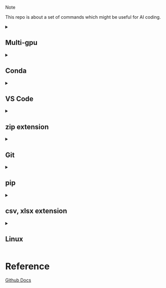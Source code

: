> [!NOTE]
> This repo is about a set of commands which might be useful for AI coding.

<details>
<summary><h2><strong>Multi-gpu</strong></h2></summary>

1. <strong>Check current storage capacity</strong>
```
df -h
```
2. <strong>print current working directory</strong>
```
pwd
```
3. <strong>Check your CUDA version</strong>
```
nvcc -V
```
4. <strong>Output current directory's capacity</strong>
```
du -sh .
```
5. <strong>Check all running processes' id and command</strong>
```
nvidia-smi | grep python | awk '{print $5}' | xargs -I{} ps -p {} -o pid,cmd
```
6. <strong>Print list of currently running prcoesses on background</strong>
```
jobs
```
7. <strong>Monitor resource usage and running processs</strong>
```
top
```
8. <strong>Similar to top, but better in terms of visualization</strong>
```
htop
```
</details>

<details>
<summary><h2><strong>Conda</strong></h2></summary>
<strong>1. Install pytorch library with cuda</strong>

You might as well check whether cuda version is aligned with pytorch one.
```
conda install pytorch=='your version' torchvision=='version' torchaudio=='version' pytorch-cuda='cuda-version' -c pytorch -c nvidia
```
<strong>2. Check whether to be ready for running GPU or installed cuda on your OS </strong>
```
cuda_is_available() module in pytorch
```
<strong>3. List of conda virtual environments</strong>
```
conda env list
```
<strong>4. Create conda virtual environment python version is specified</strong>
```
conda create -n (env name) python='version'
```
<strong>5. Remove your conda virtual environment</strong>
```
conda env remove --name (env name) --all
```
<strong>6. Activate/Deactivate conda virtual environment</strong>
```
conda activate/deactivate
```
</details>

<details>
<summary><h2><strong>VS Code</strong></h2></summary>
**1. Cwd path setting**
```
ctrl+shift+p
```

**2. KeyInterrupt during code execution**
```
ctrl+c
```
</details>

<details>
<summary><h2><strong>zip extension</strong></h2></summary>
-q: quiet mode, -qq: without any output
```
unzip -qq (your zip file name)
```

for files stored in google drive
```
pip install gdown
gdown --fuzzy (google drive link)
```

```
wget <your_url>
```

```
curl -0 <your_url>
```

```
file_name.zip -d /path/to/directory
```
</details>

<details>
<summary><h2><strong>Git</strong></h2></summary>
print all branches
```
git branch
```

move other branch
```
git checkout <branch_name>
```

create a branch and move to it
```
git checkout -b <branch_name>
```

How to set user name and email
```
git config user.name "Your Name"
git config user.email "you@example.com"
```

```
git config --global --list
```

```
git log # print commit logs
```

clone not all but certain directories (you can test it via huggingface/transformers repository)
```
git clone --no-checkout <repo_url>
```
```
cd repo_dir
```
```
git sparse-checkout init --cone
```
```
git sparse-checkout set dir1 dir2 ...
```
```
git checkout main
```
</details>

<details>
<summary><h2><strong>pip</strong></h2></summary>
```
pip freeze > requirements.txt
```
</details>

<details>
  <summary><h2><strong>csv, xlsx extension</strong></h2></summary>
If you change the file which extension is csv, then you might as well save xlsx extension to ensure that changes are applied in terms of visualization.
(csv 파일의 세팅을 변경했다면, 시각화 측면에서 변경사항이 반영되도록 xlsx 확장자로 저장하는 게 낫다.)
</details>

<details>
<summary><h2><strong>Linux</strong></h2></summary>
Open file
```
vi file-name
```

insert mode
```
i
```

When you press ESC, then linux will be changed to command mode.

Save
1) save changes and exit
```
:wq
```

2) save changes without exit
```
:w
```

3) exit without saving
```
:qa!
```

Delete
1) delete one character
```
x
```

2) delete a word
```
dw
```

3) delete a line after cursor
```
d$
```

create an empty file which called in file-name
```
touch
```

output result or log
```
filename > result.txt
```

check owner, group, and others permission on [r]ead, [w]rite, and e[x]ecution
```
ls -l (file_name)
```

modify the file called in file-name. Before executing this command, you might as well check your permission on read, write, and execution.
```
vi (file-name)
```
Although you chanage your file's mode via chmod command, it cannot be changed because of parent directory's permission. Therefore, you could check the upper directory's permission.

print function - printk is used in kernel mode instead of printf.
```
printk
```

copy file
```
cp <target-file> <target-directory>
```

clear kernel log
```
dmesg -C
```

transfer file or directory of virtualbox(guestOS) to local computer(HostOS)
```
$scp -r source-path HostOS's username@host_ip:destination-path
```
ex. scp -r /hw js@192.x.x.x:/Users/JS/Desktop/

log last access time, modified time and last change mode time
```
stat file-name
```
</details>

# Reference
[Github Docs](https://docs.github.com/ko/get-started/writing-on-github/getting-started-with-writing-and-formatting-on-github/quickstart-for-writing-on-github)
